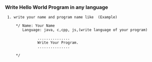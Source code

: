 ### Write  Hello World Program  in any language
     1. write your name and program name like  (Example)
```
     */ Name: Your Name 
        Language: java, c,cpp, js,(write language of your program)
               
               ...............
               Write Your Program.
               ...............
     
     */
                                                      
```
